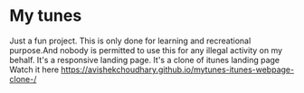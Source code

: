 # My tunes
Just a fun project.
This is only done for learning and recreational purpose.And nobody is permitted to use this for any illegal activity on my behalf.
It's a responsive landing page.
It's a clone of itunes landing page
Watch it here https://avishekchoudhary.github.io/mytunes-itunes-webpage-clone-/
